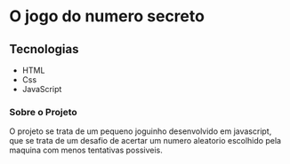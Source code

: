 # O jogo do numero secreto

## Tecnologias
* HTML
* Css
* JavaScript

### Sobre o Projeto
<p>
O projeto se trata de um pequeno joguinho desenvolvido em javascript, <br>
que se trata de um desafio de acertar um numero aleatorio escolhido pela <br>
maquina com menos tentativas possiveis.<br>
</p>

